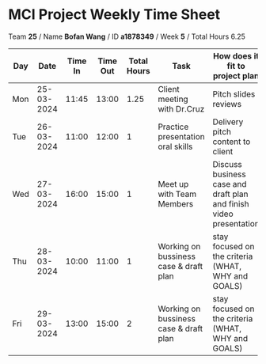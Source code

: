 # MCI Project Weekly Time Sheet

Team **25** / Name **Bofan Wang** / ID **a1878349** / Week **5** / Total Hours 6.25

| Day | Date       | Time In | Time Out | Total Hours | Task | How does it fit to project plan | Outcome/Next action |
| --- | ---------- | ------- | -------- | ----------- | ---- | ------------------------------- | ------------------- |
| Mon | 25-03-2024 | 11:45   | 13:00    | 1.25        | Client meeting with Dr.Cruz| Pitch slides reviews| submit pitch slides|
| Tue | 26-03-2024 | 11:00   | 12:00    | 1           | Practice presentation oral skills| Delivery pitch content to client | Start recording|
| Wed | 27-03-2024 | 16:00   | 15:00    | 1           | Meet up with Team Members | Discuss business case and draft plan and finish video presentation | submit video|
| Thu | 28-03-2024 | 10:00   | 11:00    | 1           | Working on bussiness case & draft plan| stay focused on the criteria (WHAT, WHY and GOALS)| Continue preparing bussiness case & draft plan|
| Fri | 29-03-2024 | 13:00   | 15:00    | 2           | Working on bussiness case & draft plan| stay focused on the criteria (WHAT, WHY and GOALS)| Submit bussiness case & draft plan



